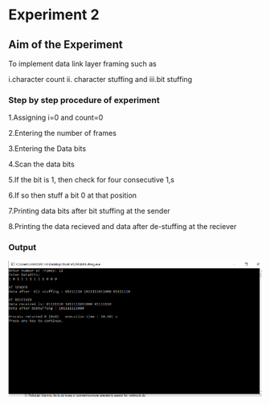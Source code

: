 # Experiment 2
## Aim of the Experiment
To implement data link layer framing such as

i.character count ii. character stuffing and iii.bit stuffing

### Step by step procedure of experiment
1.Assigning i=0 and count=0

2.Entering the number of frames

3.Entering the Data bits

4.Scan the data bits

5.If the bit is 1, then check for four consecutive 1,s

6.If so then stuff a bit 0 at that position 

7.Printing data bits after bit stuffing at the sender

8.Printing the data recieved and data after de-stuffing at the reciever


### Output

![output](exp2.png)

